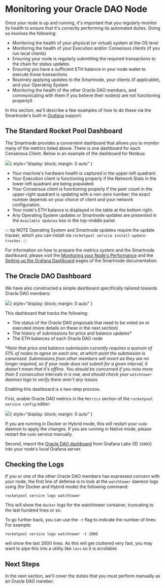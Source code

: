 # Monitoring your Oracle DAO Node

Once your node is up and running, it's important that you regularly monitor its health to ensure that it's correctly performing its automated duties.
Doing so involves the following:

- Monitoring the health of your physical (or virtual) system at the OS level
- Monitoring the health of your Execution and/or Consensus clients (if you run local clients)
- Ensuring your node is regularly submitting the required transactions to the chain for status updates
- Ensuring you have a sufficient ETH balance in your node wallet to execute those transactions
- Routinely applying updates to the Smartnode, your clients (if applicable), and your Operating System
- Monitoring the health of the other Oracle DAO members, and communicating with them if you believe their node(s) are not functioning properlyS

In this section, we'll describe a few examples of how to do these via the Smartnode's built-in [Grafana](https://grafana.com/) support.

## The Standard Rocket Pool Dashboard

The Smartnode provides a convenient dashboard that allows you to monitor many of the metrics listed above.
There is one dashboard for each Consensus Client.
Below is an example of the dashboard for Nimbus:

![](../node/images/nimbus-dashboard.png){ style="display: block; margin: 0 auto" }

- Your machine's hardware health is captured in the upper-left quadrant.
- Your Execution client is functioning properly if the Network Stats in the lower-left quadrant are being populated.
- Your Consensus client is functioning properly if the peer count in the upper-right quadrant is updating with a non-zero number; the exact number depends on your choice of client and your network configuration.
- Your node's ETH balance is displayed in the table at the bottom right.
- Any Operating System updates or Smartnode updates are presented in the `Available Updates` box in the top-middle panel.

::: tip NOTE
Operating System and Smartnode updates require the update tracker, which you can install via `rocketpool service install-update-tracker`.
:::

For information on how to prepare the metrics system and the Smartnode dashboard, please visit the [Monitoring your Node's Performance](../node/performance) and the [Setting up the Grafana Dashboard](../node/grafana.mdx) pages of the Smartnode documentation.

## The Oracle DAO Dashboard

We have also constructed a simple dashboard specifically tailored towards Oracle DAO members:

![](../odao/images/odao-dashboard.png){ style="display: block; margin: 0 auto" }

This dashboard that tracks the following:

- The status of the Oracle DAO proposals that need to be voted on or executed (more details on these in the next section)
- The history of submissions for price and balance updates\*
- The ETH balances of each Oracle DAO node

\*_Note that price and balance submission currently requires a quorum of 51% of nodes to agree on each one, at which point the submission is canonized. Submissions from other members will revert as they are no longer required, so if your node does not submit for a given interval, it doesn't mean that it's offline. You should be concerned if you miss more than 5 consecutive intervals in a row, and should check your `watchtower` daemon logs to verify there aren't any issues._

Enabling this dashboard is a two-step process.

First, enable Oracle DAO metrics in the `Metrics` section of the `rocketpool service config` editor:

![](../odao/images/tui-odao-metrics.png){ style="display: block; margin: 0 auto" }

If you are running in Docker or Hybrid mode, this will restart your `node` daemon to apply the changes.
If you are running in Native mode, please restart the `node` service manually.

Second, import the [Oracle DAO dashboard](https://grafana.com/grafana/dashboards/15003-odao-member-dashboard/) from Grafana Labs (ID `15003`) into your node's local Grafana server.

## Checking the Logs

If you or one of the other Oracle DAO members has expressed concern with your node, the first line of defense is to look at the `watchtower` daemon logs using (for Docker and Hybrid mode) the following command:

```shell
rocketpool service logs watchtower
```

This will show the `docker` logs for the watchtower container, truncating to the last hundred lines or so.

To go further back, you can use the `-t` flag to indicate the number of lines.
For example:

```shell
rocketpool service logs watchtower -t 2000
```

will show the last 2000 lines.
As this will get cluttered very fast, you may want to pipe this into a utility like `less` so it is scrollable.

## Next Steps

In the next section, we'll cover the duties that you must perform manually as an Oracle DAO member.

